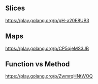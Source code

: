 
## Slices
https://play.golang.org/p/gH-a20E8UB3

## Maps
https://play.golang.org/p/CP5qjeMS3JB

## Function vs Method

https://play.golang.org/p/ZwmrqHNtWOQ
